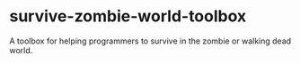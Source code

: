 # survive-zombie-world-toolbox
A toolbox for helping programmers to survive in the zombie or walking dead world.
